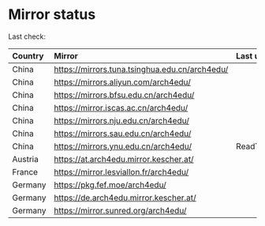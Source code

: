 <script src="./time.js"></script>
# Mirror status
Last check: <script type="text/javascript">localize(1680210927.0227096);</script>

|Country|Mirror|Last update|
|:------|:-----|:----------|
|China|https://mirrors.tuna.tsinghua.edu.cn/arch4edu/|<script type="text/javascript">localize(1680201153);</script>|
|China|https://mirrors.aliyun.com/arch4edu/|<script type="text/javascript">localize(1680201153);</script>|
|China|https://mirrors.bfsu.edu.cn/arch4edu/|<script type="text/javascript">localize(1680158113);</script>|
|China|https://mirror.iscas.ac.cn/arch4edu/|<script type="text/javascript">localize(1680158113);</script>|
|China|https://mirrors.nju.edu.cn/arch4edu/|<script type="text/javascript">localize(1680158113);</script>|
|China|https://mirrors.sau.edu.cn/arch4edu/|<script type="text/javascript">localize(1673850842);</script>|
|China|https://mirrors.ynu.edu.cn/arch4edu/|ReadTimeout|
|Austria|https://at.arch4edu.mirror.kescher.at/|<script type="text/javascript">localize(1680158113);</script>|
|France|https://mirror.lesviallon.fr/arch4edu/|<script type="text/javascript">localize(1680158113);</script>|
|Germany|https://pkg.fef.moe/arch4edu/|<script type="text/javascript">localize(1680158113);</script>|
|Germany|https://de.arch4edu.mirror.kescher.at/|<script type="text/javascript">localize(1680158113);</script>|
|Germany|https://mirror.sunred.org/arch4edu/|<script type="text/javascript">localize(1680158113);</script>|

<script src="./tablefilter/tablefilter.js"></script>
<script src="./table.js"></script>
